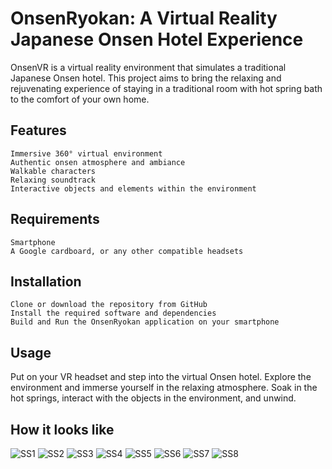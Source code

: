 # OnsenRyokan: A Virtual Reality Japanese Onsen Hotel Experience

OnsenVR is a virtual reality environment that simulates a traditional Japanese Onsen hotel. This project aims to bring the relaxing and rejuvenating experience of staying in a traditional room with hot spring bath to the comfort of your own home.

## Features

    Immersive 360° virtual environment
    Authentic onsen atmosphere and ambiance
    Walkable characters
    Relaxing soundtrack
    Interactive objects and elements within the environment

## Requirements

    Smartphone
    A Google cardboard, or any other compatible headsets

## Installation

    Clone or download the repository from GitHub
    Install the required software and dependencies
    Build and Run the OnsenRyokan application on your smartphone

## Usage

Put on your VR headset and step into the virtual Onsen hotel. Explore the environment and immerse yourself in the relaxing atmosphere. Soak in the hot springs, interact with the objects in the environment, and unwind.

## How it looks like

![SS1](https://github.com/jdfung/VR-RyokanSimulator/blob/main/Screenshot/SS1.png)
![SS2](https://github.com/jdfung/VR-RyokanSimulator/blob/main/Screenshot/SS2.png)
![SS3](https://github.com/jdfung/VR-RyokanSimulator/blob/main/Screenshot/SS3.png)
![SS4](https://github.com/jdfung/VR-RyokanSimulator/blob/main/Screenshot/SS4.png)
![SS5](https://github.com/jdfung/VR-RyokanSimulator/blob/main/Screenshot/SS5.png)
![SS6](https://github.com/jdfung/VR-RyokanSimulator/blob/main/Screenshot/SS6.png)
![SS7](https://github.com/jdfung/VR-RyokanSimulator/blob/main/Screenshot/SS7.png)
![SS8](https://github.com/jdfung/VR-RyokanSimulator/blob/main/Screenshot/SS8.png)

